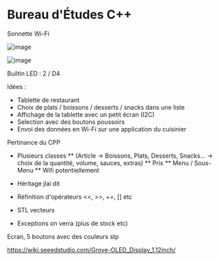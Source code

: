 # Bureau d'Études C++
Sonnette Wi-Fi

![image](https://user-images.githubusercontent.com/92468875/229535302-daf53fdf-8cc6-44de-8268-61f6389202dd.png)

![image](https://user-images.githubusercontent.com/92468875/229536110-2e9d1b92-10d5-4b37-baaf-aff5cf1ee835.png)

Builtin LED : 2 / D4

Idées :
* Tablette de restaurant
* Choix de plats / boissons / desserts / snacks dans une liste
* Affichage de la tablette avec un petit écran (I2C)
* Selection avec des boutons poussoirs
* Envoi des données en Wi-Fi sur une application du cuisinier


Pertinance du CPP
* Plusieurs classes 
** (Article -> Boissons, Plats, Desserts, Snacks... -> choix de la quantité, volume, sauces, extras)
** Prix
** Menu / Sous-Menu
** Wifi potentiellement
* Héritage jlai dit

* Réfinition d'opérateurs <<, >>, +=, [] etc
* STL vecteurs
* Exceptions on verra (plus de stock etc)

Ecran, 5 boutons avec des couleurs stp

https://wiki.seeedstudio.com/Grove-OLED_Display_1.12inch/